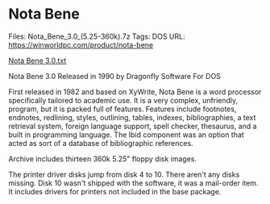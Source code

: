# Nota Bene

Files: Nota_Bene_3.0_(5.25-360k).7z
Tags: DOS
URL: https://winworldpc.com/product/nota-bene

[Nota Bene 3.0.txt](Nota%20Bene%20cd50b72e67b742ab983e7192e3e7a8f0/Nota_Bene_3.0.txt)

Nota Bene 3.0
Released in 1990 by Dragonfly Software
For DOS

First released in 1982 and based on XyWrite, Nota Bene is a word
processor specifically tailored to academic use. It is a very
complex, unfriendly, program, but it is packed full of features.
Features include footnotes, endnotes, redlining, styles, outlining,
tables, indexes, bibliographies, a text retrieval system, foreign
language support, spell checker, thesaurus, and a built in
programming language. The Ibid component was an option that acted as
sort of a database of bibliographic references.

Archive includes thirteen 360k 5.25" floppy disk images.

The printer driver disks jump from disk 4 to 10. There aren't any
disks missing. Disk 10 wasn't shipped with the software, it was a
mail-order item. It includes drivers for printers not included in the
base package.